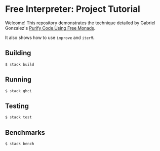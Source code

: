 # Free Interpreter: Project Tutorial

Welcome! This repository demonstrates the technique detailed by
Gabriel Gonzalez's
[Purify Code Using Free Monads](http://www.haskellforall.com/2012/07/purify-code-using-free-monads.html).

It also shows how to use `improve` and `iterM`.

## Building

```
$ stack build
```

## Running

```
$ stack ghci
```

## Testing

```
$ stack test
```

## Benchmarks

```
$ stack bench
```
